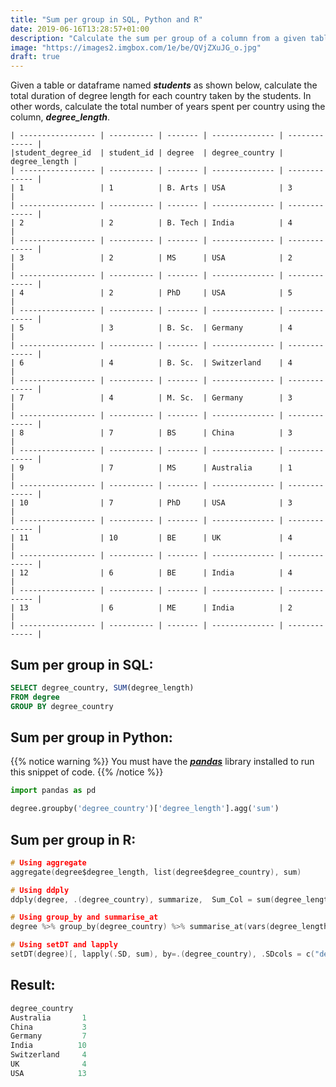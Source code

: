```yaml
---
title: "Sum per group in SQL, Python and R"
date: 2019-06-16T13:28:57+01:00
description: "Calculate the sum per group of a column from a given table in SQL. Calculate the sum per group of a column from a dataframe using Python or R."
image: "https://images2.imgbox.com/1e/be/QVjZXuJG_o.jpg"
draft: true
---
```


Given a table or dataframe named *__students__* as shown below, calculate the total duration of degree length for each country taken by the students. In other words, calculate the total number of years spent per country using the column, *__degree_length__*.

```
| ----------------- | ---------- | ------- | -------------- | ------------- |
|student_degree_id  | student_id | degree  | degree_country | degree_length |
| ----------------- | ---------- | ------- | -------------- | ------------- |
| 1                 | 1          | B. Arts | USA            | 3             |
| ----------------- | ---------- | ------- | -------------- | ------------- |
| 2                 | 2          | B. Tech | India          | 4             |
| ----------------- | ---------- | ------- | -------------- | ------------- |
| 3                 | 2          | MS      | USA            | 2             |
| ----------------- | ---------- | ------- | -------------- | ------------- |
| 4                 | 2          | PhD     | USA            | 5             |
| ----------------- | ---------- | ------- | -------------- | ------------- |
| 5                 | 3          | B. Sc.  | Germany        | 4             |
| ----------------- | ---------- | ------- | -------------- | ------------- |
| 6                 | 4          | B. Sc.  | Switzerland    | 4             |
| ----------------- | ---------- | ------- | -------------- | ------------- |
| 7                 | 4          | M. Sc.  | Germany        | 3             |
| ----------------- | ---------- | ------- | -------------- | ------------- |
| 8                 | 7          | BS      | China          | 3             |
| ----------------- | ---------- | ------- | -------------- | ------------- |
| 9                 | 7          | MS      | Australia      | 1             |
| ----------------- | ---------- | ------- | -------------- | ------------- |
| 10                | 7          | PhD     | USA            | 3             |
| ----------------- | ---------- | ------- | -------------- | ------------- |
| 11                | 10         | BE      | UK             | 4             |
| ----------------- | ---------- | ------- | -------------- | ------------- |
| 12                | 6          | BE      | India          | 4             |
| ----------------- | ---------- | ------- | -------------- | ------------- |
| 13                | 6          | ME      | India          | 2             |
| ----------------- | ---------- | ------- | -------------- | ------------- |
```

## Sum per group in SQL:

```SQL
SELECT degree_country, SUM(degree_length)
FROM degree
GROUP BY degree_country
```

## Sum per group in Python:

{{% notice warning %}}
You must have the *__[pandas](https://pandas.pydata.org/)__* library installed to run this snippet of code.
{{% /notice %}}

```Python
import pandas as pd

degree.groupby('degree_country')['degree_length'].agg('sum')
```

## Sum per group in R:

```C
# Using aggregate
aggregate(degree$degree_length, list(degree$degree_country), sum)

# Using ddply
ddply(degree, .(degree_country), summarize,  Sum_Col = sum(degree_length))

# Using group_by and summarise_at
degree %>% group_by(degree_country) %>% summarise_at(vars(degree_length), sum)

# Using setDT and lapply
setDT(degree)[, lapply(.SD, sum), by=.(degree_country), .SDcols = c("degree_length")]
```

## Result:

```C
degree_country
Australia       1
China           3
Germany         7
India          10
Switzerland     4
UK              4
USA            13
```